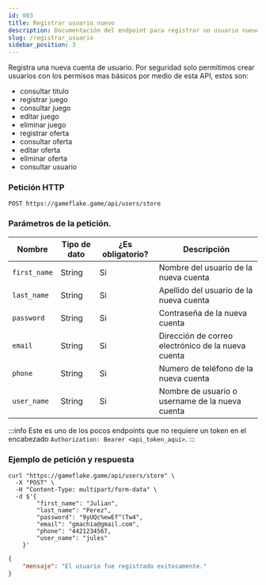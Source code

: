 ```yaml
---
id: 003 
title: Registrar usuario nuevo
description: Documentación del endpoint para registrar un usuario nuevo
slug: /registrar_usuario
sidebar_position: 3
---
```


Registra una nueva cuenta de usuario. Por seguridad solo permitimos crear usuarios
con los permisos mas básicos  por medio de esta API, estos son:

- consultar titulo
- registrar juego
- consultar juego
- editar juego
- eliminar juego
- registrar oferta
- consultar oferta
- editar oferta
- eliminar oferta
- consultar usuario

### Petición HTTP
`POST https://gameflake.game/api/users/store`

### Parámetros de la petición.
| Nombre       | Tipo de dato | ¿Es obligatorio? | Descripción                                        |
| ------------ | ------------ | ---------------- | -------------------------------------------------- |
| `first_name` | String       | Si               | Nombre del usuario de la nueva cuenta              |
| `last_name`  | String       | Si               | Apellido del usuario de la nueva cuenta            |
| `password`   | String       | Si               | Contraseña de la nueva cuenta                      |
| `email`      | String       | Si               | Dirección de correo electrónico de la nueva cuenta |
| `phone`      | String       | Si               | Numero de teléfono de la nueva cuenta              |
| `user_name`  | String       | Si               | Nombre de usuario o username de la nueva cuenta    |

:::info
Este es uno de los pocos endpoints que no requiere un token en el encabezado `Authorization: Bearer <api_token_aqui>`.
:::


### Ejemplo de petición y respuesta
```shell title="Ejemplo de petición"
curl "https://gameflake.game/api/users/store" \
  -X "POST" \
  -H "Content-Type: multipart/form-data" \
  -d $'{
        "first_name": "Julian",
        "last_name": "Perez",
        "password": "9yUQc%ewEf^(Tw4",
        "email": "gmachia@gmail.com",
        "phone": "4421234567,
        "user_name": "jules"
    }'
```

```json title="Ejemplo de respuesta"
{
    "mensaje": "El usuario fue registrado exitosamente."
}   
```
